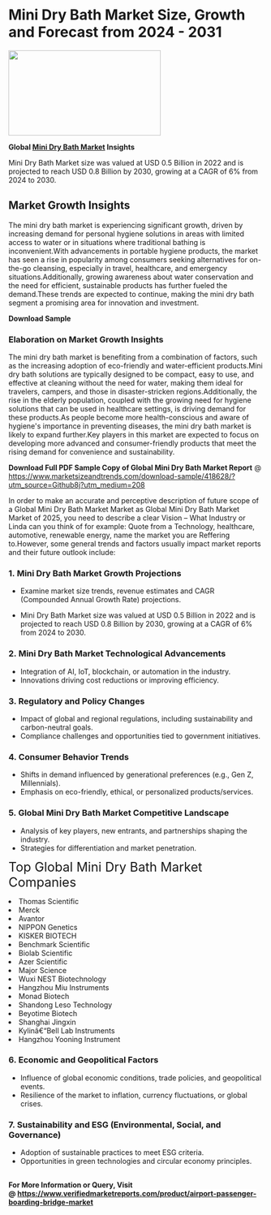 <H1>Mini Dry Bath Market Size, Growth and Forecast from 2024 - 2031</H1><img class="aligncenter size-medium wp-image-584254" src="https://thirdeyenews.in/wp-content/uploads/2024/09/Global-Market-Research-300x168.jpeg" alt="" width="300" height="168" /><p><strong>Global&nbsp;<a href="https://www.marketsizeandtrends.com/download-sample/418628/?utm_source=Github8j?utm_medium=208">Mini Dry Bath Market</a> Insights</strong></p><p>Mini Dry Bath Market size was valued at USD 0.5 Billion in 2022 and is projected to reach USD 0.8 Billion by 2030, growing at a CAGR of 6% from 2024 to 2030.</p><p><h2>Market Growth Insights</h2> The mini dry bath market is experiencing significant growth, driven by increasing demand for personal hygiene solutions in areas with limited access to water or in situations where traditional bathing is inconvenient.With advancements in portable hygiene products, the market has seen a rise in popularity among consumers seeking alternatives for on-the-go cleansing, especially in travel, healthcare, and emergency situations.Additionally, growing awareness about water conservation and the need for efficient, sustainable products has further fueled the demand.These trends are expected to continue, making the mini dry bath segment a promising area for innovation and investment.<p><strong>Download Sample</strong></p> <h3>Elaboration on Market Growth Insights</h3> The mini dry bath market is benefiting from a combination of factors, such as the increasing adoption of eco-friendly and water-efficient products.Mini dry bath solutions are typically designed to be compact, easy to use, and effective at cleaning without the need for water, making them ideal for travelers, campers, and those in disaster-stricken regions.Additionally, the rise in the elderly population, coupled with the growing need for hygiene solutions that can be used in healthcare settings, is driving demand for these products.As people become more health-conscious and aware of hygiene's importance in preventing diseases, the mini dry bath market is likely to expand further.Key players in this market are expected to focus on developing more advanced and consumer-friendly products that meet the rising demand for convenience and sustainability.<p><span class=""><strong>Download Full PDF Sample Copy of Global Mini Dry Bath Market Report</strong> @ <a href="https://www.marketsizeandtrends.com/download-sample/418628/?utm_source=Github8j?utm_medium=208" target="_blank">https://www.marketsizeandtrends.com/download-sample/418628/?utm_source=Github8j?utm_medium=208</a></span></p><p>In order to make an accurate and perceptive description of future scope of a Global&nbsp;Mini Dry Bath Market Market as Global&nbsp;Mini Dry Bath Market Market of 2025, you need to describe a clear Vision &ndash; What Industry or Linda can you think of for example: Quote from a Technology, healthcare, automotive, renewable energy, name the market you are Reffering to.However, some general trends and factors usually impact market reports and their future outlook include:</p><h3>1.&nbsp;<strong>Mini Dry Bath Market Growth Projections</strong></h3><ul><li>Examine market size trends, revenue estimates and CAGR (Compounded Annual Growth Rate) projections.</li><li><p>Mini Dry Bath Market size was valued at USD 0.5 Billion in 2022 and is projected to reach USD 0.8 Billion by 2030, growing at a CAGR of 6% from 2024 to 2030.</p></li></ul><h3>2.&nbsp;<strong>Mini Dry Bath Market Technological Advancements</strong></h3><ul><li>Integration of AI, IoT, blockchain, or automation in the industry.</li><li>Innovations driving cost reductions or improving efficiency.</li></ul><h3>3.&nbsp;<strong>Regulatory and Policy Changes</strong></h3><ul><li>Impact of global and regional regulations, including sustainability and carbon-neutral goals.</li><li>Compliance challenges and opportunities tied to government initiatives.</li></ul><h3>4.&nbsp;<strong>Consumer Behavior Trends</strong></h3><ul><li>Shifts in demand influenced by generational preferences (e.g., Gen Z, Millennials).</li><li>Emphasis on eco-friendly, ethical, or personalized products/services.</li></ul><h3>5.&nbsp;<strong>Global Mini Dry Bath Market Competitive Landscape</strong></h3><ul><li>Analysis of key players, new entrants, and partnerships shaping the industry.</li><li>Strategies for differentiation and market penetration.</li></ul><p data-pm-slice="1 1 []"><span style="color: inherit; font-family: inherit; font-size: 25px;">Top Global Mini Dry Bath Market Companies</span></p><div class="" data-test-id=""><p><li>Thomas Scientific</li><li> Merck</li><li> Avantor</li><li> NIPPON Genetics</li><li> KISKER BIOTECH</li><li> Benchmark Scientific</li><li> Biolab Scientific</li><li> Azer Scientific</li><li> Major Science</li><li> Wuxi NEST Biotechnology</li><li> Hangzhou Miu Instruments</li><li> Monad Biotech</li><li> Shandong Leso Technology</li><li> Beyotime Biotech</li><li> Shanghai Jingxin</li><li> Kylinâ€“Bell Lab Instruments</li><li> Hangzhou Yooning Instrument</li></p></div><h3>6.&nbsp;<strong>Economic and Geopolitical Factors</strong></h3><ul><li>Influence of global economic conditions, trade policies, and geopolitical events.</li><li>Resilience of the market to inflation, currency fluctuations, or global crises.</li></ul><h3>7.&nbsp;<strong>Sustainability and ESG (Environmental, Social, and Governance)</strong></h3><ul><li>Adoption of sustainable practices to meet ESG criteria.</li><li>Opportunities in green technologies and circular economy principles.</li></ul><h2><strong style="font-size: 14px;">For More Information or Query, Visit @&nbsp;</strong><a style="background-color: #ffffff; font-size: 14px;" href="https://www.marketsizeandtrends.com/report/mini-dry-bath-market/" target="_blank">https://www.verifiedmarketreports.com/product/airport-passenger-boarding-bridge-market</a></h2>